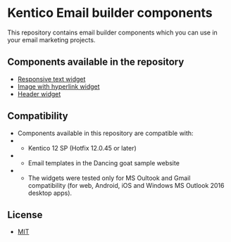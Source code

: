 # Kentico Email builder components
This repository contains email builder components which you can use in your email marketing projects.

## Components available in the repository
* [Responsive text widget](https://github.com/lukas-xb/kentico-email-builder-components/tree/master/Responsive.Text.Widget)
* [Image with hyperlink widget](https://github.com/lukas-xb/kentico-email-builder-components/tree/master/Image.With.Hyperlink.Widget)
* [Header widget](https://github.com/lukas-xb/kentico-email-builder-components/tree/master/Header.Widget)

## Compatibility
* Components available in this repository are compatible with:
* * Kentico 12 SP (Hotfix 12.0.45 or later)
* * Email templates in the Dancing goat sample website
* * The widgets were tested only for MS Oultook and Gmail compatibility (for web, Android, iOS and Windows MS Outlook 2016 desktop apps).

## License
* [MIT](https://github.com/Kentico/ems-mvc-components/blob/master/LICENSE) 